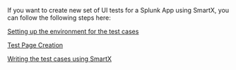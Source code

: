 If you want to create new set of UI tests for a Splunk App using SmartX, you can follow the following steps here:

[Setting up the environment for the test cases](setup.md)

[Test Page Creation](test_page.md)

[Writing the test cases using SmartX](test_case.md)